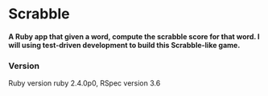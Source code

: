 # Scrabble


#### A Ruby app that given a word, compute the scrabble score for that word. I will using test-driven development to build this Scrabble-like game.

### Version

Ruby version ruby 2.4.0p0, RSpec version 3.6